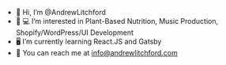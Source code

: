 - 👋 Hi, I’m @AndrewLitchford
- 🌱 💻 I’m interested in Plant-Based Nutrition, Music Production, Shopify/WordPress/UI Development
- 🖥 I’m currently learning React.JS and Gatsby
- 📩 You can reach me at info@andrewlitchford.com

<!---
AndrewLitchford/AndrewLitchford is a ✨ special ✨ repository because its `README.md` (this file) appears on your GitHub profile.
You can click the Preview link to take a look at your changes.
--->
